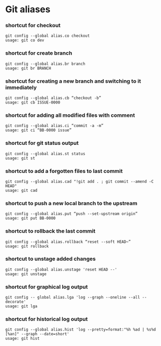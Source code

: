 # Git aliases

### shortcut for checkout
```
git config --global alias.co checkout
usage: git co dev
```

### shortcut for create branch
```
git config --global alias.br branch 
usage: git br BRANCH
```

### shortcut for creating a new branch and switching to it immediately
```
git config --global alias.cb “checkout -b” 
usage: git cb ISSUE-0000
```

### shortcut for adding all modified files with comment
```
git config --global alias.ci “commit -a -m”
usage: git ci “BB-0000 issue”
```

### shortcut for git status output
```
git config --global alias.st status
usage: git st
```

### shortcut to add a forgotten files to last commit
```
git config --global alias.cad "!git add . ; git commit --amend -C HEAD"
usage: git cad
```

### shortcut to push a new local branch to the upstream
```
git config --global alias.put “push --set-upstream origin”
usage: git put BB-0000
```

### shortcut to rollback the last commit
```
git config --global alias.rollback “reset --soft HEAD~”
usage: git rollback
```

### shortcut to unstage added changes
```
git config --global alias.unstage 'reset HEAD --'
usage: git unstage
```

### shortcut for graphical log output
```
git config -- global alias.lga 'log --graph --oneline --all --decorate'
usage: git lga
```

### shortcut for historical log output
```
git config --global alias.hist 'log --pretty=format:"%h %ad | %s%d [%an]" --graph --date=short'
usage: git hist
```